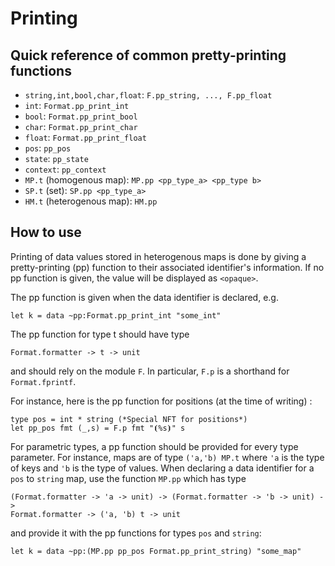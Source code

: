 # Printing

## Quick reference of common pretty-printing functions

* `string,int,bool,char,float`: `F.pp_string, ..., F.pp_float`
* `int`: `Format.pp_print_int`
* `bool`: `Format.pp_print_bool`
* `char`: `Format.pp_print_char`
* `float`: `Format.pp_print_float`
* `pos`: `pp_pos`
* `state`: `pp_state`
* `context`: `pp_context`
* `MP.t` (homogenous map): `MP.pp <pp_type_a> <pp_type b>`
* `SP.t` (set): `SP.pp <pp_type_a>`
* `HM.t` (heterogenous map): `HM.pp`

## How to use

Printing of data values stored in heterogenous maps is done by giving a pretty-printing (pp) function to their associated identifier's information. If no pp function is given, the value will be displayed as `<opaque>`.

The pp function is given when the data identifier is declared, e.g.

```
let k = data ~pp:Format.pp_print_int "some_int"
```

The pp function for type t should have type

```
Format.formatter -> t -> unit
```
and should rely on the module `F`. In particular, `F.p` is a shorthand for `Format.fprintf`.

For instance, here is the pp function for positions (at the time of writing) :

```
type pos = int * string (*Special NFT for positions*)
let pp_pos fmt (_,s) = F.p fmt "⦗%s⦘" s
```

For parametric types, a pp function should be provided for every type parameter. For instance, maps are of type `('a,'b) MP.t` where `'a` is the type of keys and `'b` is the type of values. When declaring a data identifier for a `pos` to `string` map, use the function `MP.pp` which has type

```
(Format.formatter -> 'a -> unit) -> (Format.formatter -> 'b -> unit) ->
Format.formatter -> ('a, 'b) t -> unit
```
and provide it with the pp functions for types `pos` and `string`:

```
let k = data ~pp:(MP.pp pp_pos Format.pp_print_string) "some_map"
```


